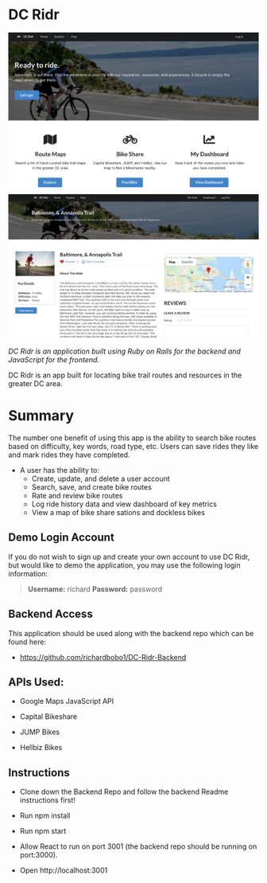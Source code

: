 
# DC Ridr

![DC Ridr](/src/assets/demo/demo-home.png)
![DC Ridr](/src/assets/demo/demo-trail.png)

*DC Ridr is an application built using Ruby on Rails for the backend and JavaScript for the frontend.*

DC Ridr is an app built for locating bike trail routes and resources in the greater DC area.

# Summary 

The number one benefit of using this app is the ability to search bike routes based on difficulty, key words, road type, etc. Users can save rides they like and mark rides they have completed. 

* A user has the ability to:
     * Create, update, and delete a user account
     * Search, save, and create bike routes
     * Rate and review bike routes
     * Log ride history data and view dashboard of key metrics
     * View a map of bike share sations and dockless bikes
     

## Demo Login Account

If you do not wish to sign up and create your own account to use DC Ridr, but would like to demo the application, you may use the following login information:

> **Username:** richard
> **Password:** password

## Backend Access

This application should be used along with the backend repo which can be found here: 
* https://github.com/richardbobo1/DC-Ridr-Backend


## APIs Used:

* Google Maps JavaScript API

* Capital Bikeshare

* JUMP Bikes

* Hellbiz Bikes



## Instructions
* Clone down the Backend Repo and follow the backend Readme instructions first!

* Run npm install

* Run npm start

* Allow React to run on port 3001 (the backend repo should be running on port:3000).

* Open http://localhost:3001